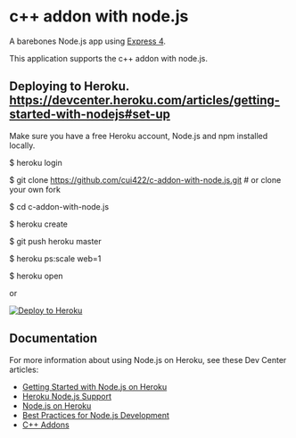 # c++ addon with node.js

A barebones Node.js app using [Express 4](http://expressjs.com/).

This application supports the c++ addon with node.js.


## Deploying to Heroku. https://devcenter.heroku.com/articles/getting-started-with-nodejs#set-up
Make sure you have a free Heroku account, Node.js and npm installed locally.


$ heroku login

$ git clone https://github.com/cui422/c-addon-with-node.js.git # or clone your own fork

$ cd c-addon-with-node.js

$ heroku create

$ git push heroku master

$ heroku ps:scale web=1

$ heroku open


or


[![Deploy to Heroku](https://www.herokucdn.com/deploy/button.png)](https://heroku.com/deploy)


## Documentation

For more information about using Node.js on Heroku, see these Dev Center articles:

- [Getting Started with Node.js on Heroku](https://devcenter.heroku.com/articles/getting-started-with-nodejs)
- [Heroku Node.js Support](https://devcenter.heroku.com/articles/nodejs-support)
- [Node.js on Heroku](https://devcenter.heroku.com/categories/nodejs)
- [Best Practices for Node.js Development](https://devcenter.heroku.com/articles/node-best-practices)
- [C++ Addons](https://nodejs.org/api/addons.html)